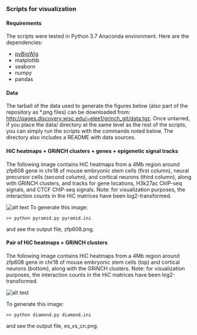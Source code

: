 ### Scripts for visualization

#### Requirements
The scripts were tested in Python 3.7 Anaconda environment. Here are the dependencies:
* [pyBigWig](https://github.com/deeptools/pyBigWig)
* matplotlib
* seaborn
* numpy
* pandas

#### Data
The tarball of the data used to generate the figures below (also part of the repository as *.png files) can be downloaded from: <http://pages.discovery.wisc.edu/~elee1/grinch_git/data.tgz>. Once untarred, if you place the data/ directory at the same level as the rest of the scripts, you can simply run the scripts with the commands noted below. The directory also includes a README with data sources.

#### HiC heatmaps + GRiNCH clusters + genes + epigenetic signal tracks

The following image contains HiC heatmaps from a 4Mb region around zfp608 gene in chr18 of mouse embryonic stem cells (first column), neural precursor cells (second column), and cortical neurons (third column), along with GRiNCH clusters, and tracks for gene locations, H3k27ac ChIP-seq signals, and CTCF ChIP-seq signals. Note: for visualization purposes, the interaction counts in the HiC matrices have been log2-transformed.

![alt text](http://pages.discovery.wisc.edu/~elee1/grinch_git/zfp608.png "HiC heatmaps from a 4Mb region around zfp608 gene in chr18 of mouse embryonic stem cells, neural precursor cells, and cortical neurons, along with GRiNCH clusters, and tracks for gene locations, H3k27ac ChIP-seq signals, and CTCF ChIP-seq signals.")
To generate this image:
```
>> python pyramid.py pyramid.ini
```
and see the output file, zfp608.png.

#### Pair of HiC heatmaps + GRiNCH clusters

The following image contains HiC heatmaps from a 4Mb region around zfp608 gene in chr18 of mouse embryonic stem cells (top) and cortical neurons (bottom), along with the GRiNCH clusters. Note: for visualization purposes, the interaction counts in the HiC matrices have been log2-transformed.

![alt text](http://pages.discovery.wisc.edu/~elee1/grinch_git/es_vs_cn.png "HiC heatmaps from a 4Mb region around zfp608 gene in chr18 of mouse embryonic stem cells and cortical neurons, along with GRiNCH clusters.")

To generate this image:
```
>> python diamond.py diamond.ini
```
and see the output file, es_vs_cn.png.
